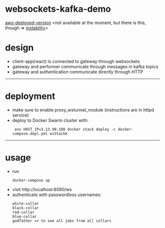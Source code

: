 # websockets-kafka-demo

[aws-deployed-version](http://3.13.90.180/ws/) \<not available at the moment, but there is this, though => [instability](http://3.13.90.180:8099/instability)\>

# design
* client-app(react) is connected to gateway through websockets
* gateway and performer communicate through messages in kafka topics
* gateway and authentication communicate directly through HTTP

___

# deployment

* make sure to enable proxy_wstunnel_module (instructions are in httpd service)
* deploy to Docker Swarm cluster with:
  ```$xslt
   env HOST_IP=3.13.90.180 docker stack deploy -c docker-compose.depl.yml wsStackk
  ```

___

# usage

* run 
   ```
   docker-compose up
   ```
* visit http://localhost:8080/ws
* authenticate with passwordless usernames:
   ```
   white-collar
   black-collar
   red-collar
   blue-collar
   godfather => to see all jobs from all collars
   ```

